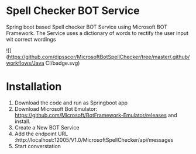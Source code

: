 # Spell Checker BOT Service
Spring boot based Spell checker BOT Service using Microsoft BOT Framework.
The Service uses a dictionary of words to rectify the user input wit correct wordings 


![](https://github.com/dipsscor/MicrosoftBotSpellChecker/tree/master/.github/workflows/Java CI/badge.svg)


# Installation
   1. Download the code and run as Springboot app
   2. Download Microsoft Bot Emulator: https://github.com/Microsoft/BotFramework-Emulator/releases and install.
   3. Create a New BOT Service
   4. Add the endpoint URL :http://localhost:12005/V1.0/MicrosoftSpellChecker/api/messages
   5. Start converstation
